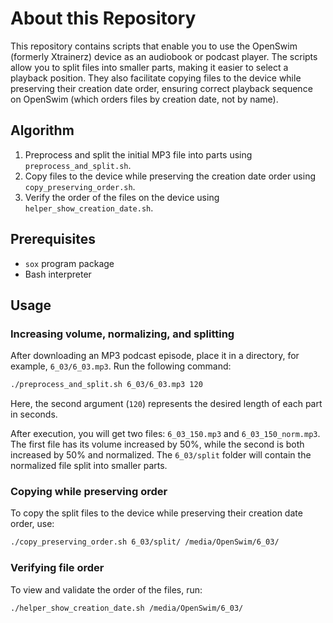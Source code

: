 
# About this Repository

This repository contains scripts that enable you to use the OpenSwim (formerly Xtrainerz) device as an audiobook or podcast player. The scripts allow you to split files into smaller parts, making it easier to select a playback position. They also facilitate copying files to the device while preserving their creation date order, ensuring correct playback sequence on OpenSwim (which orders files by creation date, not by name).

## Algorithm

1. Preprocess and split the initial MP3 file into parts using `preprocess_and_split.sh`.
2. Copy files to the device while preserving the creation date order using `copy_preserving_order.sh`.
3. Verify the order of the files on the device using `helper_show_creation_date.sh`.

## Prerequisites

- `sox` program package
- Bash interpreter

## Usage

### Increasing volume, normalizing, and splitting

After downloading an MP3 podcast episode, place it in a directory, for example, `6_03/6_03.mp3`. Run the following command:

```bash
./preprocess_and_split.sh 6_03/6_03.mp3 120
```

Here, the second argument (`120`) represents the desired length of each part in seconds.

After execution, you will get two files: `6_03_150.mp3` and `6_03_150_norm.mp3`. The first file has its volume increased by 50%, while the second is both increased by 50% and normalized. The `6_03/split` folder will contain the normalized file split into smaller parts.

### Copying while preserving order

To copy the split files to the device while preserving their creation date order, use:

```bash
./copy_preserving_order.sh 6_03/split/ /media/OpenSwim/6_03/
```

### Verifying file order

To view and validate the order of the files, run:

```bash
./helper_show_creation_date.sh /media/OpenSwim/6_03/
```
